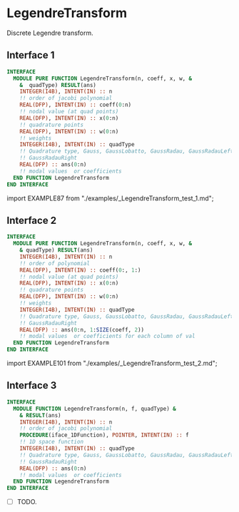 # LegendreTransform

Discrete Legendre transform.

## Interface 1

<Tabs>
<TabItem value="interface" label="܀ Interface" default>

```fortran
INTERFACE
  MODULE PURE FUNCTION LegendreTransform(n, coeff, x, w, &
    &  quadType) RESULT(ans)
    INTEGER(I4B), INTENT(IN) :: n
    !! order of jacobi polynomial
    REAL(DFP), INTENT(IN) :: coeff(0:n)
    !! nodal value (at quad points)
    REAL(DFP), INTENT(IN) :: x(0:n)
    !! quadrature points
    REAL(DFP), INTENT(IN) :: w(0:n)
    !! weights
    INTEGER(I4B), INTENT(IN) :: quadType
    !! Quadrature type, Gauss, GaussLobatto, GaussRadau, GaussRadauLeft
    !! GaussRadauRight
    REAL(DFP) :: ans(0:n)
    !! modal values  or coefficients
  END FUNCTION LegendreTransform
END INTERFACE
```

</TabItem>

<TabItem value="example" label="️܀ See example">

import EXAMPLE87 from "./examples/\_LegendreTransform_test_1.md";

<EXAMPLE87 />

</TabItem>

<TabItem value="close" label="↢ ">

</TabItem>
</Tabs>

## Interface 2

<Tabs>
<TabItem value="interface" label="܀ Interface" default>

```fortran
INTERFACE
  MODULE PURE FUNCTION LegendreTransform(n, coeff, x, w, &
    & quadType) RESULT(ans)
    INTEGER(I4B), INTENT(IN) :: n
    !! order of polynomial
    REAL(DFP), INTENT(IN) :: coeff(0:, 1:)
    !! nodal value (at quad points)
    REAL(DFP), INTENT(IN) :: x(0:n)
    !! quadrature points
    REAL(DFP), INTENT(IN) :: w(0:n)
    !! weights
    INTEGER(I4B), INTENT(IN) :: quadType
    !! Quadrature type, Gauss, GaussLobatto, GaussRadau, GaussRadauLeft
    !! GaussRadauRight
    REAL(DFP) :: ans(0:n, 1:SIZE(coeff, 2))
    !! modal values  or coefficients for each column of val
  END FUNCTION LegendreTransform
END INTERFACE
```

</TabItem>

<TabItem value="example" label="️܀ See example">

import EXAMPLE101 from "./examples/\_LegendreTransform_test_2.md";

<EXAMPLE101 />

</TabItem>

<TabItem value="close" label="↢ ">

</TabItem>
</Tabs>

## Interface 3

<Tabs>
<TabItem value="interface" label="܀ Interface" default>

```fortran
INTERFACE
  MODULE FUNCTION LegendreTransform(n, f, quadType) &
    & RESULT(ans)
    INTEGER(I4B), INTENT(IN) :: n
    !! order of jacobi polynomial
    PROCEDURE(iface_1DFunction), POINTER, INTENT(IN) :: f
    !! 1D space function
    INTEGER(I4B), INTENT(IN) :: quadType
    !! Quadrature type, Gauss, GaussLobatto, GaussRadau, GaussRadauLeft
    !! GaussRadauRight
    REAL(DFP) :: ans(0:n)
    !! modal values  or coefficients
  END FUNCTION LegendreTransform
END INTERFACE
```

</TabItem>

<TabItem value="example" label="️܀ See example">

- [ ] TODO.

</TabItem>

<TabItem value="close" label="↢ ">

</TabItem>
</Tabs>
